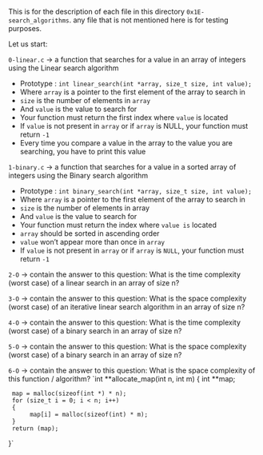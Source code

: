 This is for the description of each file in this directory `0x1E-search_algorithms`.
any file that is not mentioned here is for testing purposes.

Let us start:


`0-linear.c` -> a function that searches for a value in an array of integers using the Linear search algorithm

- Prototype : `int linear_search(int *array, size_t size, int value);`
- Where `array` is a pointer to the first element of the array to search in
- `size` is the number of elements in `array`
- And `value` is the value to search for
- Your function must return the first index where `value` is located
- If `value` is not present in `array` or if `array` is NULL, your function must return `-1`
- Every time you compare a value in the array to the value you are searching, you have to print this value 


`1-binary.c` -> a function that searches for a value in a sorted array of integers using the Binary search algorithm

- Prototype : `int binary_search(int *array, size_t size, int value);`
- Where `array` is a pointer to the first element of the array to search in
- `size` is the number of elements in array
- And `value` is the value to search for
- Your function must return the index where `value is` located
- `array` should be sorted in ascending order
- `value` won’t appear more than once in `array`
- If `value` is not present in `array` or if `array` is `NULL`, your function must return `-1`


`2-O` -> contain the answer to this question:
What is the time complexity (worst case) of a linear search in an array of size n?


`3-O` -> contain the answer to this question:
What is the space complexity (worst case) of an iterative linear search algorithm in an array of size n?


`4-O` -> contain the answer to this question:
What is the time complexity (worst case) of a binary search in an array of size n?


`5-O` -> contain the answer to this question:
What is the space complexity (worst case) of a binary search in an array of size n?


`6-O` -> contain the answer to this question:
What is the space complexity of this function / algorithm?
`int **allocate_map(int n, int m)
{
     int **map;

     map = malloc(sizeof(int *) * n);
     for (size_t i = 0; i < n; i++)
     {
          map[i] = malloc(sizeof(int) * m);
     }
     return (map);
}`

